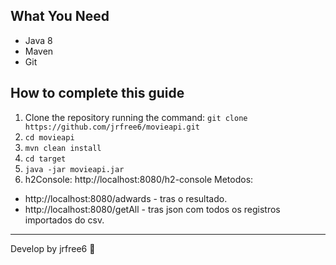 
## What You Need
* Java 8 
* Maven  
* Git

## How to complete this guide
1. Clone the repository running the command: `git clone https://github.com/jrfree6/movieapi.git`
2. `cd movieapi`
3. `mvn clean install`
4. `cd target`
5. `java -jar movieapi.jar`
6. h2Console: http://localhost:8080/h2-console
Metodos:
* http://localhost:8080/adwards - tras o resultado.
* http://localhost:8080/getAll - tras json com todos os registros importados do csv.
 
---

Develop by jrfree6 :wave: